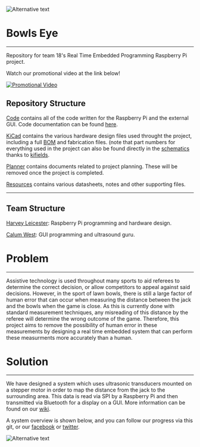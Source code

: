 ![Alternative text](Resources/Misc/bowlseyelogo.png)

# Bowls Eye
-----------

Repository for team 18's Real Time Embedded Programming Raspberry Pi project.

Watch our promotional video at the link below!

[![Promotional Video](http://img.youtube.com/vi/sJp9lf-OOYo&/0.jpg)](http://www.youtube.com/watch?v=sJp9lf-OOYo&)

## Repository Structure

[Code](https://github.com/rv456/BowlsEye/tree/master/Code) contains all of the code written for the Raspberry Pi and the external GUI.  Code documentation can be found [here](https://rv456.github.io/BowlsEye/).

[KiCad](https://github.com/rv456/BowlsEye/tree/master/KiCad) contains the various hardware design files used throught the project, including a full [BOM](https://github.com/rv456/BowlsEye/blob/master/KiCad/Shield/Fabrication/BOM/BOMfull.csv) and fabrication files. (note that part numbers for everything used in the project can also be found directly in the [schematics](https://github.com/rv456/BowlsEye/blob/master/KiCad/Shield) thanks to [kifields](http://kifield.readthedocs.io/en/latest/).

[Planner](https://github.com/rv456/BowlsEye/tree/master/Planner) contains documents related to project planning.  These will be removed once the project is completed.

[Resources](https://github.com/rv456/BowlsEye/tree/master/Resources) contains various datasheets, notes and other supporting files.

-----------

## Team Structure

[Harvey Leicester](https://github.com/rv456): Raspberry Pi programming and hardware design.

[Calum West](https://github.com/CalumWest): GUI programming and ultrasound guru.


# Problem
----------

Assistive technology is used throughout many sports to aid referees to determine the correct decision, or allow competitors to appeal against said decisions.  However, in the sport of lawn bowls, there is still a large factor of human error that can occur when measuring the distance between the jack and the bowls when the game is close.  As this is currently done with standard measurement techniques, any misreading of this distance by the referee will determine the wrong outcome of the game.  Therefore, this project aims to remove the possibility of human error in these measurements by designing a real time embedded system that can perform these measurments more accurately than a human.

# Solution
-----------

We have designed a system which uses ultrasonic transducers mounted on a stepper motor in order to map the distance from the jack to the surrounding area. This data is read via SPI by a Raspberry Pi and then transmitted via Bluetooth for a display on a GUI. More information can be found on our [wiki](https://github.com/rv456/BowlsEye/wiki).

A system overview is shown below, and you can follow our progress via this git, or our [facebook](https://www.facebook.com/Bowls-Eye-102409543919161/) or [twitter](https://twitter.com/bowlseyepi).


![Alternative text](Resources/Misc/blockDiagram.png)
